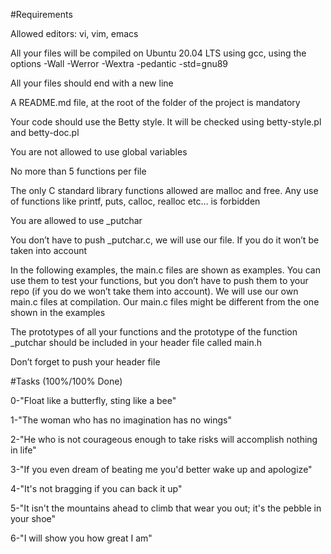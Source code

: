 #Requirements

Allowed editors: vi, vim, emacs

All your files will be compiled on Ubuntu 20.04 LTS using gcc, using the options -Wall -Werror -Wextra -pedantic -std=gnu89

All your files should end with a new line

A README.md file, at the root of the folder of the project is mandatory

Your code should use the Betty style. It will be checked using betty-style.pl and betty-doc.pl

You are not allowed to use global variables

No more than 5 functions per file

The only C standard library functions allowed are malloc and free. Any use of functions like printf, puts, calloc, realloc etc… is forbidden

You are allowed to use _putchar

You don’t have to push _putchar.c, we will use our file. If you do it won’t be taken into account

In the following examples, the main.c files are shown as examples. You can use them to test your functions, but you don’t have to push them to your repo (if you do we won’t take them into account). We will use our own main.c files at compilation. Our main.c files might be different from the one shown in the examples

The prototypes of all your functions and the prototype of the function _putchar should be included in your header file called main.h

Don’t forget to push your header file


#Tasks (100%/100% Done)

0-"Float like a butterfly, sting like a bee"

1-"The woman who has no imagination has no wings"

2-"He who is not courageous enough to take risks will accomplish nothing in life"

3-"If you even dream of beating me you'd better wake up and apologize"

4-"It's not bragging if you can back it up"

5-"It isn't the mountains ahead to climb that wear you out; it's the pebble in your shoe"

6-"I will show you how great I am"
